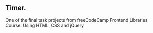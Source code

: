 ## Timer.
One of the final task projects from freeCodeCamp Frontend Libraries Course.
Using HTML, CSS and jQuery